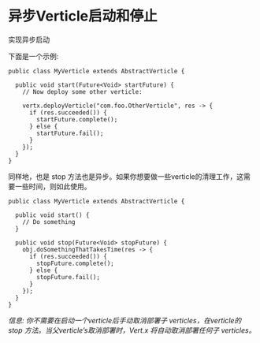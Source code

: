 # 异步Verticle启动和停止

实现异步启动

下面是一个示例:

```
public class MyVerticle extends AbstractVerticle {

  public void start(Future<Void> startFuture) {
    // Now deploy some other verticle:

    vertx.deployVerticle("com.foo.OtherVerticle", res -> {
      if (res.succeeded()) {
        startFuture.complete();
      } else {
        startFuture.fail();
      }
    });
  }
}
```

同样地，也是 stop 方法也是异步。如果你想要做一些verticle的清理工作，这需要一些时间，则如此使用。

```
public class MyVerticle extends AbstractVerticle {

  public void start() {
    // Do something
  }

  public void stop(Future<Void> stopFuture) {
    obj.doSomethingThatTakesTime(res -> {
      if (res.succeeded()) {
        stopFuture.complete();
      } else {
        stopFuture.fail();
      }
    });
  }
}
```

*信息: 你不需要在启动一个verticle后手动取消部署子 verticles，在verticle的 stop 方法。当父verticle’s取消部署时，Vert.x 将自动取消部署任何子 verticles。*